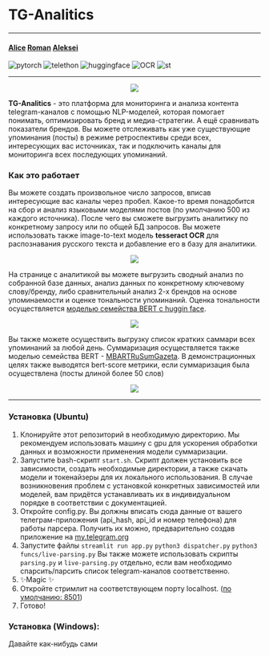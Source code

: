 # TG-Analitics

---
#### [Alice](https://github.com/alizhgir)   [Roman](https://github.com/r-makushkin)     [Aleksei](https://github.com/WeinsGH)
![pytorch](https://img.shields.io/badge/pytorch-Used-green)     ![telethon](https://img.shields.io/badge/telethon-Used-blue)  ![huggingface](https://img.shields.io/badge/huggingface-Used-yellow) ![OCR](https://img.shields.io/badge/tesseract-Used-lightgrey) ![st](https://img.shields.io/badge/streamlit-Used-red)

---
<p align="center">
  <img src="https://github.com/WeinsGH/TG-Analytics/assets/109025285/65cb5519-d3a9-487c-a2a6-205c82aa87bb">
</p>

**TG-Analitics** - это платформа для мониторинга и анализа контента telegram-каналов с помощью NLP-моделей, которая помогает понимать, оптимизировать бренд и медиа-стратегии. А ещё сравнивать показатели брендов. Вы можете отслеживать как уже существующие упоминания (посты) в режиме ретроспективы среди всех, интересующих вас источниках, так и подключить каналы для мониторинга всех последующих упоминаний.

### Как это работает

Вы можете создать произвольное число запросов, вписав интересующие вас каналы через пробел. Какое-то время понадобится на сбор и анализ языковыми моделями постов (по умолчанию 500 из каждого источника). После чего вы сможете выгрузить аналитику по конкретному запросу или по общей БД запросов. Вы можете использовать также image-to-text модель **tesseract OCR** для распознавания русского текста и добавление его в базу для аналитики.
<p align="center">
  <img src="https://github.com/WeinsGH/TG-Analytics/assets/109025285/f3dd98f5-6ab6-4d03-a375-7f15aaaeda22">
</p>

На странице с аналитикой вы можете выгрузить сводный анализ по собранной базе данных, анализ данных по конкретному ключевому слову/бренду, либо сравнительный анализ 2-х брендов на основе упоминаемости и оценке тональности упоминаний. Оценка тональности осуществляется [моделью семейства BERT с huggin face](MonoHime/rubert-base-cased-sentiment-new).
<p align="center">
  <img src="https://github.com/WeinsGH/TG-Analytics/assets/109025285/78a3232e-cf8d-4e57-a2c3-a18f74fd7289">
</p>

Вы также можете осуществить выгрузку список кратких саммари всех упоминаний за любой день. Суммаризация осуществляется также моделью семейства BERT - [MBARTRuSumGazeta](https://huggingface.co/docs/transformers/model_doc/mbart). В демонстрационных целях также выводятся bert-score метрики, если суммаризация была осуществлена (посты длиной более 50 слов)
<p align="center">
  <img src="https://github.com/WeinsGH/TG-Analytics/assets/109025285/5fad9c69-2c90-4d00-bf2d-1f753601dfb6">
</p>

---

### **Установка (Ubuntu)**
1. Клонируйте этот репозиторий в необходимую директорию. Мы рекомендуем использовать машину с gpu для ускорения обработки данных и возможности применения модели суммаризации.
2. Запустите bash-скрипт ```start.sh```. Скрипт должен установить все зависимости, создать необходимые директории, а также скачать модели и токенайзеры для их локального использования. В случае возникновения проблем с установкой конкретных зависимостей или моделей, вам придётся устанавливать их в индивидуальном порядке в соответствии с документацией.
3. Откройте config.py. Вы должны вписать сюда данные от вашего телеграм-приложения (api_hash, api_id и номер телефона) для работы парсера. Получить их можно, предварительно создав приложение на [my.telegram.org](my.telegram.org)
4. Запустите файлы 
```streamlit run app.py```
```python3 dispatcher.py```
```python3 funcs/live-parsing.py```
Вы также можете использовать скрипты ```parsing.py``` и ```live-parsing.py``` отдельно, если вам необходимо спарсить/парсить список telegram-каналов соответственно.
5. ✨Magic ✨
6. Откройте стримлит на соответствующем порту localhost. ([по умолчанию: 8501](http://localhost:8501))
7. Готово!

### Установка (Windows):
Давайте как-нибудь сами
